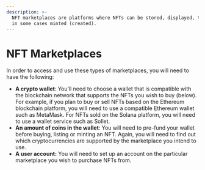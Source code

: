 ```yaml
---
description: >-
  NFT marketplaces are platforms where NFTs can be stored, displayed, traded and
  in some cases minted (created).
---
```


# NFT Marketplaces

In order to access and use these types of marketplaces, you will need to have the following:

* **A crypto wallet**: You’ll need to choose a wallet that is compatible with the blockchain network that supports the NFTs you wish to buy \(below\). For example, if you plan to buy or sell NFTs based on the Ethereum blockchain platform, you will need to use a compatible Ethereum wallet such as MetaMask. For NFTs sold on the Solana platform, you will need to use a wallet service such as Sollet.
* **An amount of coins in the wallet**: You will need to pre-fund your wallet before buying, listing or minting an NFT. Again, you will need to find out which cryptocurrencies are supported by the marketplace you intend to use.
* **A user account:** You will need to set up an account on the particular marketplace you wish to purchase NFTs from.

